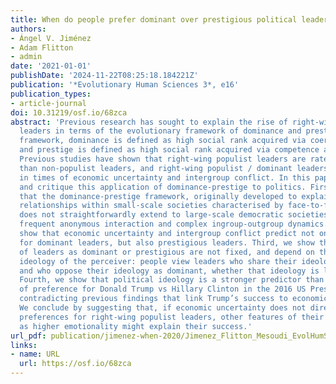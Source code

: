 ```yaml
---
title: When do people prefer dominant over prestigious political leaders?
authors:
- Ángel V. Jiménez
- Adam Flitton
- admin
date: '2021-01-01'
publishDate: '2024-11-22T08:25:18.184221Z'
publication: '*Evolutionary Human Sciences 3*, e16'
publication_types:
- article-journal
doi: 10.31219/osf.io/68zca
abstract: 'Previous research has sought to explain the rise of right-wing populist
  leaders in terms of the evolutionary framework of dominance and prestige. In this
  framework, dominance is defined as high social rank acquired via coercion and fear,
  and prestige is defined as high social rank acquired via competence and admiration.
  Previous studies have shown that right-wing populist leaders are rated as more dominant
  than non-populist leaders, and right-wing populist / dominant leaders are favoured
  in times of economic uncertainty and intergroup conflict. In this paper we explore
  and critique this application of dominance-prestige to politics. First, we argue
  that the dominance-prestige framework, originally developed to explain inter-personal
  relationships within small-scale societies characterised by face-to-face interaction,
  does not straightforwardly extend to large-scale democratic societies which have
  frequent anonymous interaction and complex ingroup-outgroup dynamics. Second, we
  show that economic uncertainty and intergroup conflict predict not only preference
  for dominant leaders, but also prestigious leaders. Third, we show that perceptions
  of leaders as dominant or prestigious are not fixed, and depend on the political
  ideology of the perceiver: people view leaders who share their ideology as prestigious,
  and who oppose their ideology as dominant, whether that ideology is liberal or conservative.
  Fourth, we show that political ideology is a stronger predictor than economic uncertainty
  of preference for Donald Trump vs Hillary Clinton in the 2016 US Presidential Election,
  contradicting previous findings that link Trump’s success to economic uncertainty.
  We conclude by suggesting that, if economic uncertainty does not directly affect
  preferences for right-wing populist leaders, other features of their discourse such
  as higher emotionality might explain their success.'
url_pdf: publication/jimenez-when-2020/Jimenez_Flitton_Mesoudi_EvolHumSci_2021.pdf
links:
- name: URL
  url: https://osf.io/68zca
---
```

